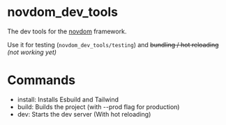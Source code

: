 # novdom_dev_tools

The dev tools for the [novdom](https://github.com/TobiasBinnewies/novdom) framework.

Use it for testing (`novdom_dev_tools/testing`) and ~~bundling / hot reloading~~ *(not working yet)*

# Commands

- install: Installs Esbuild and Tailwind
- build: Builds the project (with --prod flag for production)
- dev: Starts the dev server (With hot reloading)
